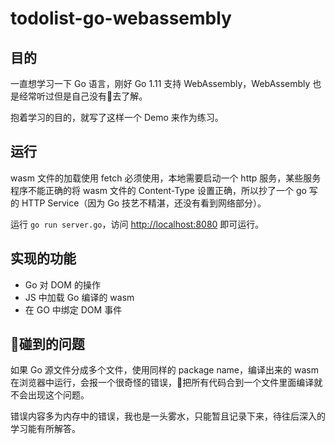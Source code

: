 # todolist-go-webassembly

## 目的
一直想学习一下 Go 语言，刚好 Go 1.11 支持 WebAssembly，WebAssembly 也是经常听过但是自己没有去了解。

抱着学习的目的，就写了这样一个 Demo 来作为练习。

## 运行
wasm 文件的加载使用 fetch 必须使用，本地需要启动一个 http 服务，某些服务程序不能正确的将 wasm 文件的 Content-Type 设置正确，所以抄了一个 go 写的 HTTP Service（因为 Go 技艺不精湛，还没有看到网络部分）。

运行 `go run server.go`，访问 [http://localhost:8080](http://localhost:8080) 即可运行。

## 实现的功能

* Go 对 DOM 的操作
* JS 中加载 Go 编译的 wasm
* 在 GO 中绑定 DOM 事件

## 碰到的问题
如果 Go 源文件分成多个文件，使用同样的 package name，编译出来的 wasm 在浏览器中运行，会报一个很奇怪的错误，把所有代码合到一个文件里面编译就不会出现这个问题。

错误内容多为内存中的错误，我也是一头雾水，只能暂且记录下来，待往后深入的学习能有所解答。

